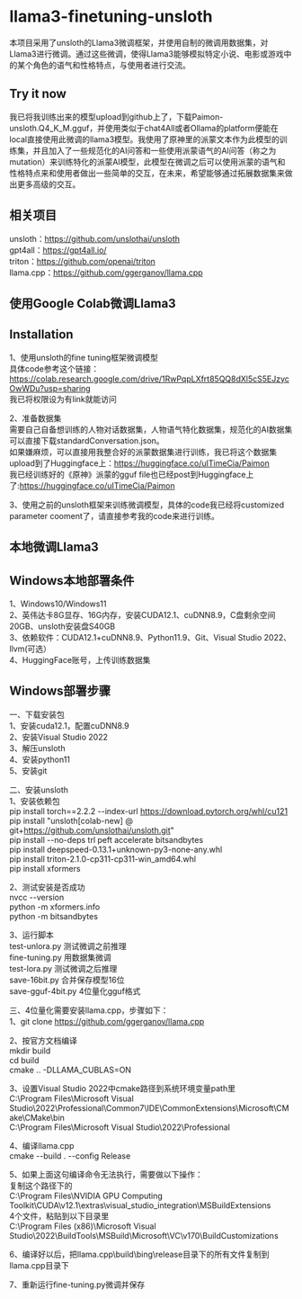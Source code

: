 # llama3-finetuning-unsloth
本项目采用了unsloth的Llama3微调框架，并使用自制的微调用数据集，对Llama3进行微调。通过这些微调，使得Llama3能够模拟特定小说、电影或游戏中的某个角色的语气和性格特点，与使用者进行交流。

## Try it now
我已将我训练出来的模型upload到github上了，下载Paimon-unsloth.Q4_K_M.gguf，并使用类似于chat4All或者Ollama的platform便能在local直接使用此微调的llama3模型。我使用了原神里的派蒙文本作为此模型的训练集，并且加入了一些规范化的AI问答和一些使用派蒙语气的AI问答（称之为mutation）来训练特化的派蒙AI模型，此模型在微调之后可以使用派蒙的语气和性格特点来和使用者做出一些简单的交互，在未来，希望能够通过拓展数据集来做出更多高级的交互。

## 相关项目
unsloth：https://github.com/unslothai/unsloth  
gpt4all：https://gpt4all.io/  
triton：https://github.com/openai/triton  
llama.cpp：https://github.com/ggerganov/llama.cpp  

## 使用Google Colab微调Llama3
## Installation
1、使用unsloth的fine tuning框架微调模型  
具体code参考这个链接：https://colab.research.google.com/drive/1RwPqpLXfrt85QQ8dXl5cS5EJzycOwWDu?usp=sharing  
我已将权限设为有link就能访问  

2、准备数据集  
需要自己自备想训练的人物对话数据集，人物语气特化数据集，规范化的AI数据集可以直接下载standardConversation.json。  
如果嫌麻烦，可以直接用我整合好的派蒙数据集进行训练，我已将这个数据集upload到了Huggingface上：https://huggingface.co/uITimeCia/Paimon  
我已经训练好的《原神》派蒙的gguf file也已经post到Huggingface上了:https://huggingface.co/uITimeCia/Paimon  

3、使用之前的unsloth框架来训练微调模型，具体的code我已经将customized parameter cooment了，请直接参考我的code来进行训练。  

## 本地微调Llama3
## Windows本地部署条件
1、Windows10/Windows11  
2、英伟达卡8G显存、16G内存，安装CUDA12.1、cuDNN8.9，C盘剩余空间20GB、unsloth安装盘S40GB  
3、依赖软件：CUDA12.1+cuDNN8.9、Python11.9、Git、Visual Studio 2022、llvm(可选）  
4、HuggingFace账号，上传训练数据集  

## Windows部署步骤
一、下载安装包  
1、安装cuda12.1，配置cuDNN8.9  
2、安装Visual Studio 2022  
3、解压unsloth  
4、安装python11  
5、安装git  

二、安装unsloth  
1、安装依赖包  
pip install torch==2.2.2 --index-url https://download.pytorch.org/whl/cu121  
pip install "unsloth[colab-new] @ git+https://github.com/unslothai/unsloth.git"  
pip install --no-deps trl peft accelerate bitsandbytes  
pip install deepspeed-0.13.1+unknown-py3-none-any.whl  
pip install  triton-2.1.0-cp311-cp311-win_amd64.whl  
pip install xformers

2、测试安装是否成功  
nvcc  --version  
python -m xformers.info  
python -m bitsandbytes

3、运行脚本  
test-unlora.py   测试微调之前推理  
fine-tuning.py   用数据集微调  
test-lora.py   测试微调之后推理  
save-16bit.py  合并保存模型16位  
save-gguf-4bit.py  4位量化gguf格式  

三、4位量化需要安装llama.cpp，步骤如下：  
1、git clone https://github.com/ggerganov/llama.cpp  

2、按官方文档编译  
mkdir build  
cd build  
cmake .. -DLLAMA_CUBLAS=ON  

3、设置Visual Studio 2022中cmake路径到系统环境变量path里  
C:\Program Files\Microsoft Visual Studio\2022\Professional\Common7\IDE\CommonExtensions\Microsoft\CMake\CMake\bin  
C:\Program Files\Microsoft Visual Studio\2022\Professional  

4、编译llama.cpp  
cmake --build . --config Release  

5、如果上面这句编译命令无法执行，需要做以下操作：  
复制这个路径下的  
C:\Program Files\NVIDIA GPU Computing Toolkit\CUDA\v12.1\extras\visual_studio_integration\MSBuildExtensions  
4个文件，粘贴到以下目录里  
C:\Program Files (x86)\Microsoft Visual Studio\2022\BuildTools\MSBuild\Microsoft\VC\v170\BuildCustomizations  

6、编译好以后，把llama.cpp\build\bing\release目录下的所有文件复制到llama.cpp目录下  

7、重新运行fine-tuning.py微调并保存  

